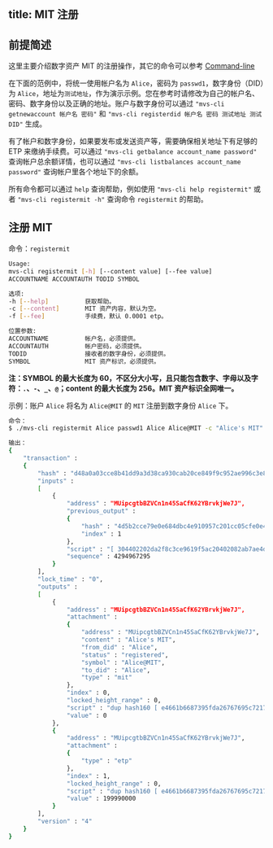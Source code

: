 title: MIT 注册
---

## 前提简述
这里主要介绍数字资产 MIT 的注册操作，其它的命令可以参考 [Command-line](/zh-cn/docs/command-line.html)

在下面的范例中，将统一使用帐户名为 `Alice`，密码为 `passwd1`，数字身份（DID）为 `Alice`，地址为`测试地址`，作为演示示例。您在参考时请修改为自己的帐户名、密码、数字身份以及正确的地址。账户与数字身份可以通过 `"mvs-cli getnewaccount 帐户名 密码"` 和 `"mvs-cli registerdid 帐户名 密码 测试地址 测试DID"` 生成。

有了帐户和数字身份，如果要发布或发送资产等，需要确保相关地址下有足够的 ETP 来缴纳手续费。可以通过 `"mvs-cli getbalance account_name password"` 查询帐户总余额详情，也可以通过 `"mvs-cli listbalances account_name password"` 查询帐户里各个地址下的余额。

所有命令都可以通过 `help` 查询帮助，例如使用 `"mvs-cli help registermit"` 或者 `"mvs-cli registermit -h"` 查询命令 `registermit` 的帮助。

## 注册 MIT
命令：`registermit`

```bash
Usage:
mvs-cli registermit [-h] [--content value] [--fee value]          
ACCOUNTNAME ACCOUNTAUTH TODID SYMBOL     

选项:
-h [--help]          获取帮助。
-c [--content]       MIT 资产内容，默认为空。
-f [--fee]           手续费，默认 0.0001 etp。

位置参数:
ACCOUNTNAME          帐户名，必须提供。
ACCOUNTAUTH          帐户密码，必须提供。
TODID                接收者的数字身份，必须提供。
SYMBOL               MIT 资产标识，必须提供。
```
**注：SYMBOL 的最大长度为 60，不区分大小写，且只能包含数字、字母以及字符：`.`、`-`、`_`、`@`；content 的最大长度为 256。MIT 资产标识全网唯一。**

示例：账户 `Alice` 将名为 `Alice@MIT` 的 `MIT` 注册到数字身份 `Alice` 下。
```bash
命令：
$ ./mvs-cli registermit Alice passwd1 Alice Alice@MIT -c "Alice's MIT"

输出：
{
	"transaction" : 
	{
		"hash" : "d48a0a03cce8b41dd9a3d38ca930cab20ce849f9c952ae996c3e82d5d8b18c8f",
		"inputs" : 
		[
			{
				"address" : "MUipcgtbBZVCn1n45SaCfK62YBrvkjWe7J",
				"previous_output" : 
				{
					"hash" : "4d5b2cce79e0e684dbc4e910957c201cc05cfe0e4495ab9ae527c29b9c74b6af",
					"index" : 1
				},
				"script" : "[ 304402202da2f8c3ce9619f5ac20402082ab7ae4d3437ea200c36994eccf5f99e008bb89022015e4c79eb7ee23fb19bca8427ca656fd64f65457fe38dac9eb569420b5375acd01 ] [ 025ba481942947bd28613ac58a4ce7fae897e14ef113aca8b4dd76cd0fa2de0558 ]",
				"sequence" : 4294967295
			}
		],
		"lock_time" : "0",
		"outputs" : 
		[
			{
				"address" : "MUipcgtbBZVCn1n45SaCfK62YBrvkjWe7J",
				"attachment" : 
				{
					"address" : "MUipcgtbBZVCn1n45SaCfK62YBrvkjWe7J",
					"content" : "Alice's MIT",
					"from_did" : "Alice",
					"status" : "registered",
					"symbol" : "Alice@MIT",
					"to_did" : "Alice",
					"type" : "mit"
				},
				"index" : 0,
				"locked_height_range" : 0,
				"script" : "dup hash160 [ e4661b6687395fda26767695c7217fd5b2c4707f ] equalverify checksig",
				"value" : 0
			},
			{
				"address" : "MUipcgtbBZVCn1n45SaCfK62YBrvkjWe7J",
				"attachment" : 
				{
					"type" : "etp"
				},
				"index" : 1,
				"locked_height_range" : 0,
				"script" : "dup hash160 [ e4661b6687395fda26767695c7217fd5b2c4707f ] equalverify checksig",
				"value" : 199990000
			}
		],
		"version" : "4"
	}
}
```

